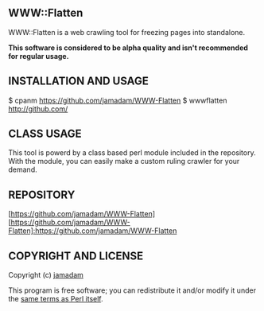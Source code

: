 WWW::Flatten
---------------

WWW::Flatten is a web crawling tool for freezing pages into standalone.

__This software is considered to be alpha quality and isn't recommended for
regular usage.__

## INSTALLATION AND USAGE

$ cpanm https://github.com/jamadam/WWW-Flatten
$ wwwflatten http://github.com/

## CLASS USAGE

This tool is powerd by a class based perl module included in the repository.
With the module, you can easily make a custom ruling crawler for your demand.

## REPOSITORY

[https://github.com/jamadam/WWW-Flatten]
[https://github.com/jamadam/WWW-Flatten]:https://github.com/jamadam/WWW-Flatten

## COPYRIGHT AND LICENSE

Copyright (c) [jamadam]

This program is free software; you can redistribute it and/or
modify it under the [same terms as Perl itself].

[jamadam]: http://blog2.jamadam.com/
[same terms as Perl itself]:http://dev.perl.org/licenses/
